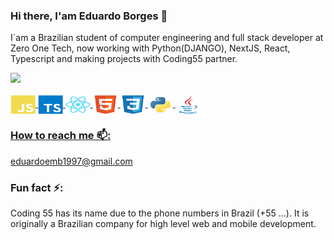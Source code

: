 ### Hi there, I'am Eduardo Borges 👋
I´am a Brazilian student of computer engineering and full stack developer at Zero One Tech, now working with Python(DJANGO), NextJS, React, Typescript and making projects with Coding55 partner.

 <div>
  <a href="https://github.com/eduardoborges55">
  <img height="180em" src="https://github-readme-stats.vercel.app/api?username=eduardoborges55&show_icons=true&theme=dark&include_all_commits=true&count_private=true"/>
</div>
<div style="display: inline_block"><br>
  <img align="center" alt="Js" height="30" width="40" src="https://raw.githubusercontent.com/devicons/devicon/master/icons/javascript/javascript-plain.svg">
  <img align="center" alt="Ts" height="30" width="40" src="https://raw.githubusercontent.com/devicons/devicon/master/icons/typescript/typescript-plain.svg">
  <img align="center" alt="React" height="30" width="40" src="https://raw.githubusercontent.com/devicons/devicon/master/icons/react/react-original.svg">
  <img align="center" alt="HTML" height="30" width="40" src="https://raw.githubusercontent.com/devicons/devicon/master/icons/html5/html5-original.svg">
  <img align="center" alt="CSS" height="30" width="40" src="https://raw.githubusercontent.com/devicons/devicon/master/icons/css3/css3-original.svg">
  <img align="center" alt="Python" height="30" width="40" src="https://raw.githubusercontent.com/devicons/devicon/master/icons/python/python-original.svg">
  
  <img align="center" alt="Java" height="30" width="40" src="https://raw.githubusercontent.com/devicons/devicon/master/icons/java/java-original.svg">
</div>

### How to reach me 📫:

eduardoemb1997@gmail.com

### Fun fact ⚡: 

Coding 55 has its name due to the phone numbers in Brazil (+55 ...). It is originally a Brazilian company for high level web and mobile development.
